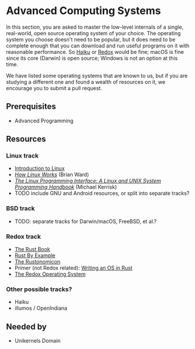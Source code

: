 # Advanced Computing Systems

In this section, you are asked to master the low-level internals of a single, real-world, open source operating system of your choice.
The operating system you choose doesn't need to be popular, but it does need to be complete enough that you can download and run useful programs on it with reasonable performance.
So [Haiku](https://www.haiku-os.org/) or [Redox](https://www.redox-os.org/) would be fine; macOS is fine since its core (Darwin) is open source; Windows is not an option at this time.

We have listed some operating systems that are known to us, but if you are studying a different one and found a wealth of resources on it, we encourage you to submit a pull request.

## Prerequisites
- Advanced Programming

## Resources
### Linux track
- [Introduction to Linux](https://www.edx.org/course/introduction-to-linux)
- *[How Linux Works](https://www.amazon.com/dp/1593275676/)* (Brian Ward)
- *[The Linux Programming Interface: A Linux and UNIX System Programming Handbook](https://www.amazon.com/Linux-Programming-Interface-System-Handbook/dp/1593272200)* (Michael Kerrisk)
- TODO include GNU and Android resources, or split into separate tracks?

### BSD track
- TODO: separate tracks for Darwin/macOS, FreeBSD, et al.?

### Redox track
- [The Rust Book](https://doc.rust-lang.org/book/)
- [Rust By Example](https://doc.rust-lang.org/stable/rust-by-example/)
- [The Rustonomicon](https://doc.rust-lang.org/nomicon/index.html)
- Primer (not Redox related): [Writing an OS in Rust](https://os.phil-opp.com/)
- [The Redox Operating System](https://doc.redox-os.org/book/)

### Other possible tracks?
- Haiku
- illumos / OpenIndiana

## Needed by
- Unikernels Domain
